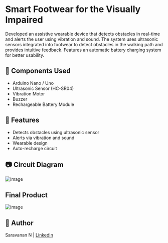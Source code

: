 # Smart Footwear for the Visually Impaired

Developed an assistive wearable device that detects obstacles in real-time and alerts the user using vibration and sound. The system uses ultrasonic sensors integrated into footwear to detect obstacles in the walking path and provides intuitive feedback. Features an automatic battery charging system for better usability.

## 🔧 Components Used
- Arduino Nano / Uno
- Ultrasonic Sensor (HC-SR04)
- Vibration Motor
- Buzzer
- Rechargeable Battery Module

## 🧠 Features
- Detects obstacles using ultrasonic sensor
- Alerts via vibration and sound
- Wearable design
- Auto-recharge circuit

## 📷 Circuit Diagram
![image](https://github.com/user-attachments/assets/f8742e26-3f95-4b3b-b00a-f00bcea0f73d)


## Final Product
![image](https://github.com/user-attachments/assets/c47294f3-5d1b-4fc1-a22c-8dfb676f827b)



## 📝 Author
Saravanan N | [LinkedIn](https://www.linkedin.com/in/saravanann132/)
